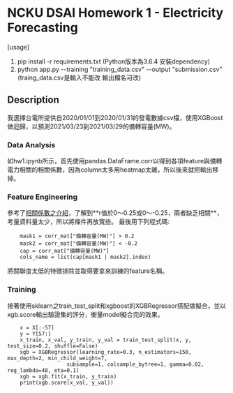 # NCKU DSAI Homework 1 - Electricity Forecasting
[usage] 
1. pip install -r requirements.txt (Python版本為3.6.4 安裝dependency)
2. python app.py --training "training_data.csv" --output "submission.csv" (traing_data.csv是輸入不能改 輸出檔名可改)
 
## Description
我選擇台電所提供自2020/01/01到2020/01/31的發電數據csv檔，使用XGBoost做迴歸，以預測2021/03/23到2021/03/29的備轉容量(MW)。
### Data Analysis
如hw1.ipynb所示，首先使用pandas.DataFrame.corr以得到各項feature與備轉電力相關的相關係數，因為column太多用heatmap太雜，所以後來就把輸出移掉。
### Feature Engineering
參考了[相關係數之介紹](http://amebse.nchu.edu.tw/new_page_517.htm"相關係數之介紹")，了解到**r值於0～0.25或0～-0.25，兩者缺乏相關**，考量資料量太少，所以將條件再放寬些。
最後用下列程式碼:
```
    mask1 = corr_mat["備轉容量(MW)"] > 0.2
    mask2 = corr_mat["備轉容量(MW)"] < -0.2
    cap = corr_mat["備轉容量(MW)"]
    cols_name = list(cap[mask1 | mask2].index)
```
將關聯度太低的特徵排除並取得要拿來訓練的feature名稱。
### Training 
接著使用sklearn之train_test_split和xgboost的XGBRegressor搭配做擬合，並以xgb.score輸出驗證集的評分，衡量model擬合完的效果。
```
    x = X[:-57]
    y = Y[57:]
    x_train, x_val, y_train, y_val = train_test_split(x, y, test_size=0.2, shuffle=False)
    xgb = XGBRegressor(learning_rate=0.3, n_estimators=150, max_depth=2, min_child_weight=7,
                   subsample=1, colsample_bytree=1, gamma=0.02, reg_lambda=48, eta=0.1)
    xgb = xgb.fit(x_train, y_train)
    print(xgb.score(x_val, y_val))
```
